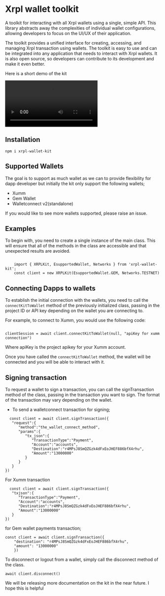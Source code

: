 # Xrpl wallet toolkit

A toolkit for interacting with all Xrpl wallets using a single, simple API. This library abstracts away the complexities of individual wallet configurations, allowing developers to focus on the UI/UX of their application.

The toolkit provides a unified interface for creating, accessing, and managing Xrpl transaction using wallets. The toolkit is easy to use and can be integrated into any application that needs to interact with Xrpl wallets. It is also open source, so developers can contribute to its development and make it even better.




Here is a short demo of the kit

<video src="kit_video.mp4" controls="controls" style="max-width: 730px;">
</video>




## Installation 
 ```shell
 npm i xrpl-wallet-kit
 ```
## Supported Wallets
The goal is to support as much wallet as we can to provide flexibility for dapp developer but initially the kit only support the following wallets;

- Xumm
- Gem Wallet
- Walletconnect v2(standalone)

If you would like to see more wallets supported, please raise an issue.


## Examples

To begin with, you need to create a single instance of the main class. This will ensure that all of the methods in the class are accessible and that unexpected results are avoided.

```shell

    import { XRPLKit, EsupportedWallet, Networks } from 'xrpl-wallet-kit';
    const client = new XRPLKit(EsupportedWallet.GEM, Networks.TESTNET)

```


## Connecting Dapps to wallets

To establish the initial connection with the wallets, you need to call the ```connectKitToWallet``` method of the previously initialized class, passing in the project ID or API key depending on the wallet you are connecting to.

For example, to connect to Xumm, you would use the following code:

```shell

clientSession = await client.connectKitToWallet(null, "apiKey for xumm connection")

```
Where apiKey is the project apikey for your Xumm account.

Once you have called the ```connectKitToWallet``` method, the wallet will be connected and you will be able to interact with it.

## Signing transaction

To request a wallet to sign a transaction, you can call the signTransaction method of the class, passing in the transaction you want to sign. The format of the transaction may vary depending on the wallet. 

- To send a walletconnect transaction for signing;

```shell
  const client = await client.signTransaction({
   "request":{
      "method":"the_wallet_connect_method",
      "params":{
         "tx_json":{
            "TransactionType":"Payment",
            "Account":"accounts",
            "Destination":"r4MPsJ8SmQZGzk4dFxEoJHEF886bfX4rhu",
            "Amount":"13000000"
         }
      }
   }
})  
```


For Xumm transaction

```shell
  const client = await client.signTransaction({
   "txjson":{
      "TransactionType":"Payment",
      "Account":"accounts",
      "Destination":"r4MPsJ8SmQZGzk4dFxEoJHEF886bfX4rhu",
      "Amount":"13000000"
   }
}) 
```

for Gem wallet payments transaction;


```shell
const client = await client.signTransaction({
    "destination": "r4MPsJ8SmQZGzk4dFxEoJHEF886bfX4rhu",
    "amount": "13000000"
    })
```

To disconnect or logout from a wallet, simply call the disconnect method of the class.
```shell
await client.disconnect()
```

We will be releasing more documentation on the kit in the near future. I hope this is helpful



